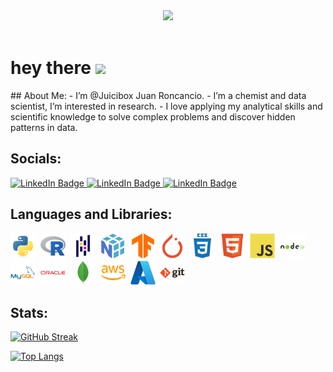 <div id="header" align="center">
  <img src="https://media.giphy.com/media/doXBzUFJRxpaUbuaqz/giphy.gif" width="200"/>
  <br>
  <img src="https://komarev.com/ghpvc/?username=Juicibox&style=flat-square&color=blue" alt=""/>
</div>
<h1>
  hey there
  <img src="https://media.giphy.com/media/hvRJCLFzcasrR4ia7z/giphy.gif" width="30px"/>
</h1>
## About Me:
- I’m @Juicibox Juan Roncancio.
- I’m a chemist and data scientist, I’m interested in research.
- I love applying my analytical skills and scientific knowledge to solve complex problems and discover hidden patterns in data.

## Socials:
<div id="badges">
  <a href="https://www.linkedin.com/in/juan-roncancio01">
    <img src="https://img.shields.io/badge/LinkedIn-blue?style=for-the-badge&logo=linkedin&logoColor=white" alt="LinkedIn Badge"/>
  </a>  
  <a href="https://juicibox.github.io/">
    <img src="https://img.shields.io/badge/Portafolio-black?style=for-the-badge&logo=dependabot&logoColor=white" alt="LinkedIn Badge"/>
  </a>  
  <a href="https://www.kaggle.com/juicibox7">
    <img src="https://img.shields.io/badge/Kaggle-blue?style=for-the-badge&logo=Kaggle&logoColor=white" alt="LinkedIn Badge"/>
  </a> 
</div>

## Languages and Libraries:

<div>
  <img src="https://github.com/devicons/devicon/blob/master/icons/python/python-original.svg"  title="Python" alt="Python" width="40" height="40"/>&nbsp;
  <img src="https://github.com/devicons/devicon/blob/master/icons/r/r-original.svg"  title="R" alt="R" width="40" height="40"/>&nbsp;
  <img src="https://github.com/devicons/devicon/blob/master/icons/pandas/pandas-original.svg"  title="Pandas" alt="Pandas" width="40" height="40"/>&nbsp;
  <img src="https://github.com/devicons/devicon/blob/master/icons/numpy/numpy-original.svg"  title="Numpy" alt="Numpy" width="40" height="40"/>&nbsp;
  <img src="https://github.com/devicons/devicon/blob/master/icons/tensorflow/tensorflow-original.svg"  title="Tensorflow" alt="Tensorflow" width="40" height="40"/>&nbsp;
  <img src="https://github.com/devicons/devicon/blob/master/icons/pytorch/pytorch-original.svg"  title="Pytorch" alt="pytorch" width="40" height="40"/>&nbsp;
  <img src="https://github.com/devicons/devicon/blob/master/icons/css3/css3-plain-wordmark.svg"  title="CSS3" alt="CSS" width="40" height="40"/>&nbsp;
  <img src="https://github.com/devicons/devicon/blob/master/icons/html5/html5-original.svg" title="HTML5" alt="HTML" width="40" height="40"/>&nbsp;
  <img src="https://github.com/devicons/devicon/blob/master/icons/javascript/javascript-original.svg" title="JavaScript" alt="JavaScript" width="40" height="40"/>&nbsp;
  <img src="https://github.com/devicons/devicon/blob/master/icons/nodejs/nodejs-original-wordmark.svg" title="NodeJS" alt="NodeJS" width="40" height="40"/>&nbsp;
  <img src="https://github.com/devicons/devicon/blob/master/icons/mysql/mysql-original-wordmark.svg" title="MySQL"  alt="MySQL" width="40" height="40"/>&nbsp;
  <img src="https://github.com/devicons/devicon/blob/master/icons/oracle/oracle-original.svg" title="Oracle" alt="Oracle" width="40" height="40"/>&nbsp;
  <img src="https://github.com/devicons/devicon/blob/master/icons/mongodb/mongodb-original.svg" title="MongoDB" alt="MongoDB" width="40" height="40"/>&nbsp;
  <img src="https://github.com/devicons/devicon/blob/master/icons/amazonwebservices/amazonwebservices-plain-wordmark.svg" title="AWS" alt="AWS" width="40" height="40"/>&nbsp;
  <img src="https://github.com/devicons/devicon/blob/master/icons/azure/azure-original.svg" title="Azure" alt="Azure" width="40" height="40"/>&nbsp;
  <img src="https://github.com/devicons/devicon/blob/master/icons/git/git-original-wordmark.svg" title="Git" alt="Git" width="40" height="40"/>
</div>

## Stats:

[![GitHub Streak](http://github-readme-streak-stats.herokuapp.com?user=Juicibox&theme=dark)](https://git.io/streak-stats)

[![Top Langs](https://github-readme-stats.vercel.app/api/top-langs/?username=Juicibox&layout=compact&theme=vision-friendly-dark)](https://github.com/anuraghazra/github-readme-stats)

<!---
Juan is a ✨ special ✨ repository because its `README.md` (this file) appears on your GitHub profile.
You can click the Preview link to take a look at your changes.
--->
